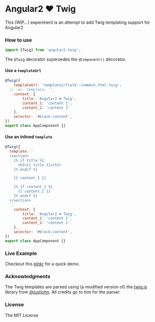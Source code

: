 # Angular2 &#9829; Twig

This (WIP...) experiment is an attempt to add Twig templating support for Angular2

### How to use

```javascript
import {Twig} from 'angular2-twig';
```

The `@Twig` decorator supersedes the `@Component()` decorator.

#### Use a `templateUrl`
```javascript
@Twig({
	templateUrl: 'templates/field--comment.html.twig',
  // -or- template: '',
	context: {
		title: 'Angular2 ❤ Twig',
		content_1: 'content 1',
		content_2: 'content 2'
	},
	selector: '#block-content',
})
export class AppComponent {}
```
#### Use an inlined `template`

```javascript
@Twig({
  template: `
  <section>
    {% if title %}
      <h2>{{ title }}</h2>
    {% endif %}

    {{ content_1 }}

    {% if content_2 %}
      {{ content_2 }}
    {% endif %}
  </section>
  `,
	context: {
		title: 'Angular2 ❤ Twig',
		content_1: 'content 1',
		content_2: 'content 2'
	},
	selector: '#block-content',
})
export class AppComponent {}
```


### Live Example

Checkout this [plnkr](http://plnkr.co/edit/K0MohmywZpn5aSVHtYad?p=preview) for a quick demo.

### Acknowledgments

The Twig templates are parsed using (a modified version of) the  [twig.js](https://github.com/justjohn/twig.js) library from [@justjohn](https://github.com/justjohn). All credits go to him for the parser.

### License
The MIT License
